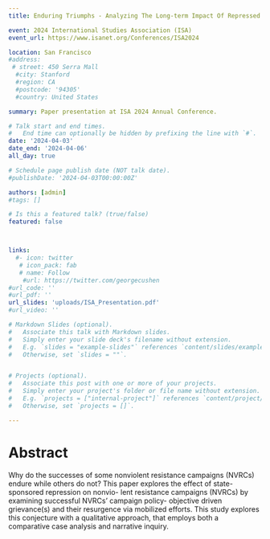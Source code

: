 ```yaml
---
title: Enduring Triumphs - Analyzing The Long-term Impact Of Repressed Nonviolent Resistance Campaigns

event: 2024 International Studies Association (ISA)
event_url: https://www.isanet.org/Conferences/ISA2024

location: San Francisco 
#address:
 # street: 450 Serra Mall
  #city: Stanford
  #region: CA
  #postcode: '94305'
  #country: United States

summary: Paper presentation at ISA 2024 Annual Conference.

# Talk start and end times.
#   End time can optionally be hidden by prefixing the line with `#`.
date: '2024-04-03'
date_end: '2024-04-06'
all_day: true

# Schedule page publish date (NOT talk date).
#publishDate: '2024-04-03T00:00:00Z'

authors: [admin]
#tags: []

# Is this a featured talk? (true/false)
featured: false



links:
  #- icon: twitter
   # icon_pack: fab
   # name: Follow
    #url: https://twitter.com/georgecushen
#url_code: ''
#url_pdf: ''
url_slides: 'uploads/ISA_Presentation.pdf'
#url_video: ''

# Markdown Slides (optional).
#   Associate this talk with Markdown slides.
#   Simply enter your slide deck's filename without extension.
#   E.g. `slides = "example-slides"` references `content/slides/example-slides.md`.
#   Otherwise, set `slides = ""`.


# Projects (optional).
#   Associate this post with one or more of your projects.
#   Simply enter your project's folder or file name without extension.
#   E.g. `projects = ["internal-project"]` references `content/project/deep-learning/index.md`.
#   Otherwise, set `projects = []`.

---
```


# Abstract 

Why do the successes of some nonviolent resistance campaigns (NVRCs) endure while others do not? This paper explores the effect of state-sponsored repression on nonvio- lent resistance campaigns (NVRCs) by examining successful NVRCs’ campaign policy- objective driven grievance(s) and their resurgence via mobilized efforts. This study explores this conjecture with a qualitative approach, that employs both a comparative case analysis and narrative inquiry. 


